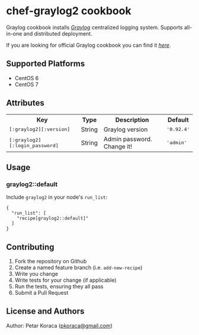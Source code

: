 # chef-graylog2 cookbook

Graylog cookbook installs [_Graylog_](http://www.graylog2.org) centralized logging system. Supports all-in-one and distributed deployment.

If you are looking for official Graylog cookbook you can find it [_here_](https://github.com/Graylog2/graylog2-cookbook).

## Supported Platforms

- CentOS 6
- CentOS 7

## Attributes

<table>
  <tr>
    <th>Key</th>
    <th>Type</th>
    <th>Description</th>
    <th>Default</th>
  </tr>
  <tr>
    <td><tt>[:graylog2][:version]</tt></td>
    <td>String</td>
    <td>Graylog version</td>
    <td><tt>'0.92.4'</tt></td>
  </tr>
    <tr>
    <td><tt>[:graylog2][:login_password]</tt></td>
    <td>String</td>
    <td>Admin password. Change it!</td>
    <td><tt>'admin'</tt></td>
</tr>
</table>

## Usage

### graylog2::default

Include `graylog2` in your node's `run_list`:

```
{
  "run_list": [
    "recipe[graylog2::default]"
  ]
}
```

## Contributing

1. Fork the repository on Github
2. Create a named feature branch (i.e. `add-new-recipe`)
3. Write you change
4. Write tests for your change (if applicable)
5. Run the tests, ensuring they all pass
6. Submit a Pull Request

## License and Authors

Author: Petar Koraca (pkoraca@gmail.com)
